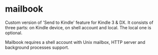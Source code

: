 mailbook
========

Custom version of 'Send to Kindle' feature for Kindle 3 &amp; DX. It consists of three parts: on Kindle device, on shell account and local. The local one is optional.

Mailbook requires a shell account with Unix mailbox, HTTP server and background processes support. 

